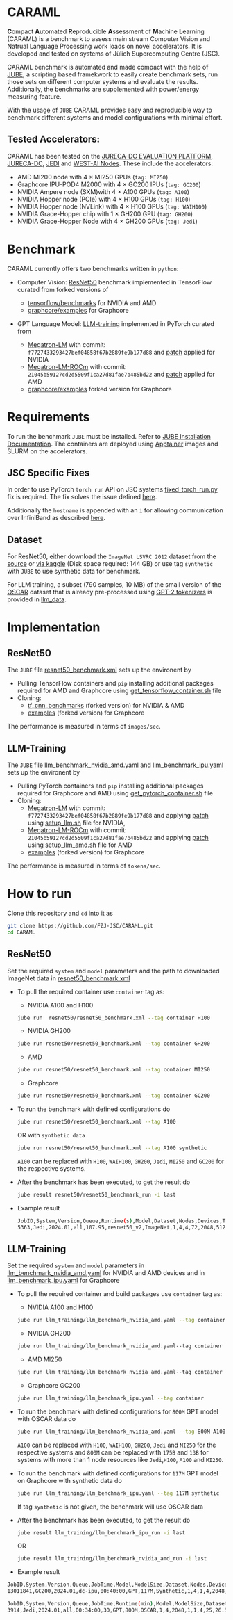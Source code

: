 # CARAML 

**C**ompact **A**utomated **R**eproducible **A**ssessment of **M**achine **L**earning (CARAML)  is a benchmark to assess main stream Computer Vision and Natrual Language Processing work loads on novel accelerators. It is developed and tested on systems of Jülich Supercomputing Centre (JSC).

CARAML benchmark is automated and made compact with the help of [JUBE](https://apps.fz-juelich.de/jsc/jube/docu/index.html), a scripting based framekwork to easily create benchmark sets, run those sets on different computer systems and evaluate the results. Additionally, the benchmarks are supplemented with power/energy measuring feature.

With the usage of `JUBE` CARAML provides easy and reproducible way to benchmark different systems and model configurations with minimal effort.

## Tested Accelerators:

CARAML has been tested on the [JURECA-DC EVALUATION PLATFORM](https://apps.fz-juelich.de/jsc/hps/jureca/evaluation-platform-overview.html), [JURECA-DC](https://apps.fz-juelich.de/jsc/hps/jureca/configuration.html), [JEDI](https://apps.fz-juelich.de/jsc/hps/jedi/index.html#) and [WEST-AI Nodes](https://westai.de/services/hardware/). These include the  accelerators: 

- AMD MI200 node with 4 $\times$ MI250 GPUs (`tag: MI250`)
- Graphcore IPU-POD4 M2000 with 4 $\times$ GC200 IPUs (`tag: GC200`)
- NVIDIA Ampere node (SXM)with 4 $\times$ A100 GPUs (`tag: A100`)
- NVIDIA Hopper node (PCIe) with 4 $\times$ H100 GPUs (`tag: H100`)
- NVIDIA Hopper node (NVLink) with 4 $\times$ H100 GPUs (`tag: WAIH100`)
- NVIDIA Grace-Hopper chip with 1 $\times$ GH200 GPU (`tag: GH200`)
- NVIDIA Grace-Hopper Node with 4 $\times$ GH200 GPUs (`tag: Jedi`)

# Benchmark

CARAML currently offers two benchmarks written in `python`:
- Computer Vision: [ResNet50](./resnet50/) benchmark  implemented in TensorFlow curated from forked versions of 
    - [tensorflow/benchmarks](https://github.com/tensorflow/benchmarks) for NVIDIA and AMD 
    - [graphcore/examples](https://github.com/graphcore/examples) for Graphcore

- GPT Language Model: [LLM-training](./llm_training/) implemented in PyTorch curated from 
    - [Megatron-LM](https://github.com/NVIDIA/Megatron-LM.git) with commit: `f7727433293427bef04858f67b2889fe9b177d88` and [patch](./llm_training/aux/nvidia_energy_llm_fix.patch) applied  for NVIDIA
    - [Megatron-LM-ROCm](https://github.com/bigcode-project/Megatron-LM.git) with commit: `21045b59127cd2d5509f1ca27d81fae7b485bd22` and [patch](./llm_training/aux/amd_energy_llm_fix.patch) applied for AMD 
    - [graphcore/examples](https://github.com/graphcore/examples) forked version for Graphcore

# Requirements

To run the benchmark `JUBE` must be installed. Refer to [JUBE Installation Documentation](https://apps.fz-juelich.de/jsc/jube/docu/tutorial.html#installation). The containers are deployed using [Apptainer](https://apptainer.org/) images and SLURM on the accelerators.

## JSC Specific Fixes
In order to use PyTorch `torch run` API on JSC systems [fixed_torch_run.py](./llm_training/aux/fixed_torch_run.py) fix is required. The fix solves the issue defined [here](https://github.com/pytorch/pytorch/pull/81691).

Additionally the `hostname` is appended with an `i` for allowing communication over InfiniBand as described [here](https://apps.fz-juelich.de/jsc/hps/juwels/known-issues.html#ip-connectivity-on-compute-nodes).

## Dataset

For ResNet50, either download the `ImageNet LSVRC 2012` dataset from the [source](http://image-net.org/download) or [via kaggle](https://www.kaggle.com/c/imagenet-object-localization-challenge/data) (Disk space required: 144 GB) or use tag `synthetic` with `JUBE` to use synthetic data for benchmark.

For LLM training, a subset (790 samples, 10 MB) of the small version of the [OSCAR](https://huggingface.co/bigscience/misc-test-data/resolve/main/stas/oscar-1GB.jsonl.xz) dataset that is already pre-processed using [GPT-2 tokenizers](./llm_training/aux/tokenizers/) is provided in [llm_data](./llm_training/llm_data/).

# Implementation

## ResNet50

The `JUBE` file [resnet50_benchmark.xml](./resnet50/resnet50_benchmark.xml) sets up the environent by

- Pulling TensorFlow containers and `pip` installing additional packages required for AMD and Graphcore using [get_tensorflow_container.sh](./resnet50/get_tensorflow_container.sh) file
- Cloning:
    - [tf_cnn_benchmarks](https://github.com/chelseajohn/tf_cnn_benchmarks) (forked version) for NVIDIA & AMD 
    - [examples](https://github.com/chelseajohn/examples) (forked version) for Graphcore

The performance is measured in terms of `images/sec`.

## LLM-Training

The `JUBE` file [llm_benchmark_nvidia_amd.yaml](./llm_training/llm_benchmark_nvidia_amd.yaml) and [llm_benchmark_ipu.yaml](./llm_training/llm_benchmark_ipu.yaml) sets up the environent by
- Pulling PyTorch containers and `pip` installing additional packages required for Graphcore and AMD  using [get_pytorch_container.sh](./llm_training/get_pytorch_container.sh) file
- Cloning:
    - [Megatron-LM](https://github.com/NVIDIA/Megatron-LM.git) with commit: `f7727433293427bef04858f67b2889fe9b177d88` and applying [patch](./llm_training/aux/nvidia_energy_llm_fix.patch) using [setup_llm.sh](./llm_training/setup_llm.sh) file for NVIDIA,
    - [Megatron-LM-ROCm](https://github.com/bigcode-project/Megatron-LM.git) with commit: `21045b59127cd2d5509f1ca27d81fae7b485bd22` and applying [patch](./llm_training/aux/amd_energy_llm_fix.patch) using [setup_llm_amd.sh](./llm_training/setup_amd_llm.sh) file for AMD 
    - [examples](https://github.com/chelseajohn/examples) (forked version) for Graphcore

The performance is measured  in terms of  `tokens/sec`.

# How to run 

Clone this repository and `cd` into it as 

```bash
git clone https://github.com/FZJ-JSC/CARAML.git
cd CARAML
```
## ResNet50
Set the required `system` and `model` parameters and the path to downloaded ImageNet data in [resnet50_benchmark.xml](./resnet50/resnet50_benchmark.xml)

- To pull the required container use `container` tag as:
    - NVIDIA A100 and H100 
    ```bash
    jube run  resnet50/resnet50_benchmark.xml --tag container H100
    ```
    - NVIDIA GH200 
    ```bash
    jube run resnet50/resnet50_benchmark.xml --tag container GH200
    ```
    - AMD
    ```bash
    jube run resnet50/resnet50_benchmark.xml --tag container MI250
    ```
    - Graphcore
    ```bash
    jube run resnet50/resnet50_benchmark.xml --tag container GC200
    ```
- To run the benchmark with defined configurations do
    ```bash
    jube run resnet50/resnet50_benchmark.xml --tag A100
    ```
    OR with `synthetic data`

    ```bash
    jube run resnet50/resnet50_benchmark.xml --tag A100 synthetic
    ```

    `A100` can be replaced with `H100`, `WAIH100`, `GH200`, `Jedi`, `MI250` and `GC200` for the respective systems.

- After the benchmark has been executed, to get the result do
   ```bash
   jube result resnet50/resnet50_benchmark_run -i last
   ```
- Example result 
    ```bash
    JobID,System,Version,Queue,Runtime(s),Model,Dataset,Nodes,Devices,Tasks/Node,Threads/Task,GlobalBatchSize,BatchSize/Device,Images/second,Energy/Device(Wh)
    5363,Jedi,2024.01,all,107.95,resnet50_v2,ImageNet,1,4,4,72,2048,512,20844.545,[8.574799247222222, 9.012636700000002, 8.749778680555556, 8.730718611111111]
    ```
## LLM-Training
Set the required `system` and `model` parameters  in [llm_benchmark_nvidia_amd.yaml](./llm_training/llm_benchmark_nvidia_amd.yaml)
for NVIDIA and AMD devices and in [llm_benchmark_ipu.yaml](./llm_training/llm_benchmark_ipu.yaml) for Graphcore
- To pull the required container and build packages use `container` tag as:
    - NVIDIA A100 and H100 
    ```bash
    jube run llm_training/llm_benchmark_nvidia_amd.yaml --tag container H100
    ```

    - NVIDIA GH200
    ```bash
    jube run llm_training/llm_benchmark_nvidia_amd.yaml--tag container GH200
    ```
    - AMD MI250
    ```bash
    jube run llm_training/llm_benchmark_nvidia_amd.yaml--tag container MI250
    ``` 
   - Graphcore GC200
    ```bash
    jube run llm_training/llm_benchmark_ipu.yaml --tag container 
    ```

- To run the benchmark with defined configurations for `800M` GPT model with OSCAR data do
    ```bash
    jube run llm_training/llm_benchmark_nvidia_amd.yaml --tag 800M A100
    ```
    `A100` can be replaced with `H100`, `WAIH100`, `GH200`, `Jedi` and `MI250` for the respective systems and `800M` can be replaced with `175B` and `13B` for systems with more than 1 node resources like `Jedi`,`H100`, `A100` and `MI250`.

- To run the benchmark with defined configurations for `117M` GPT model on Graphcore with synthetic data  do
    ```bash
    jube run llm_training/llm_benchmark_ipu.yaml --tag 117M synthetic
    ```
    If tag `synthetic` is not given, the benchmark will use OSCAR data

- After the benchmark has been executed, to get the result do
    ```bash
   jube result llm_training/llm_benchmark_ipu_run -i last
   ```
    OR

   ```bash
   jube result llm_training/llm_benchmark_nvidia_amd_run -i last
   ```

- Example result

```bash
JobID,System,Version,Queue,JobTime,Model,ModelSize,Dataset,Nodes,Devices,DataParallel,IPU/replica,GlobalBatchSize,Time/iteration(s),Tokens/second,Energy/Device(Wh)
13011841,GC200,2024.01,dc-ipu,00:40:00,GPT,117M,Synthetic,1,4,1,4,2048,11.17,183.37,[19.25481377957927, 19.965746845867898, 20.331749628523987, 20.657090717011027]

JobID,System,Version,Queue,JobTime,Runtime(min),Model,ModelSize,Dataset,Nodes,Devices,GlobalBatchSize,PipelineParallel,TensorParallel,DataParallel,Iterations,Time/iteration(s),Tokens/second,Avg_TFLOPs/GPU,Energy/Device(Wh)
3914,Jedi,2024.01,all,00:34:00,30,GPT,800M,OSCAR,1,4,2048,1,1,4,25,26.52,158152.80,321.65,[536.957653, 543.789541, 521.937084, 530.451145]
```